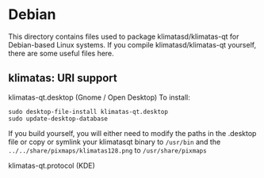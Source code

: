 
Debian
====================
This directory contains files used to package klimatasd/klimatas-qt
for Debian-based Linux systems. If you compile klimatasd/klimatas-qt yourself, there are some useful files here.

## klimatas: URI support ##


klimatas-qt.desktop  (Gnome / Open Desktop)
To install:

	sudo desktop-file-install klimatas-qt.desktop
	sudo update-desktop-database

If you build yourself, you will either need to modify the paths in
the .desktop file or copy or symlink your klimatasqt binary to `/usr/bin`
and the `../../share/pixmaps/klimatas128.png` to `/usr/share/pixmaps`

klimatas-qt.protocol (KDE)

